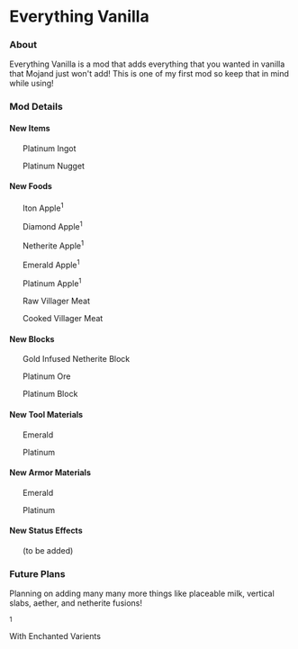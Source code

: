 <h1>Everything Vanilla</h1>
<h3>About</h3>
<p>Everything Vanilla is a mod that adds everything that you wanted in vanilla that Mojand just won't add! This is one of my first mod so keep that in mind while using!</p>
<h3>Mod Details</h3>
<h4>New Items</h4>
<ul>Platinum Ingot</ul>
<ul>Platinum Nugget</ul>
<h4>New Foods</h4>
<ul>Iton Apple<sup>1</sup></ul>
<ul>Diamond Apple<sup>1</sup></ul>
<ul>Netherite Apple<sup>1</sup></ul>
<ul>Emerald Apple<sup>1</sup></ul>
<ul>Platinum Apple<sup>1</sup></ul>
<ul>Raw Villager Meat</ul>
<ul>Cooked Villager Meat</ul>
<h4>New Blocks</h4>
<ul>Gold Infused Netherite Block</ul>
<ul>Platinum Ore</ul>
<ul>Platinum Block</ul>
<h4>New Tool Materials</h4>
<ul>Emerald</ul>
<ul>Platinum</ul>
<h4>New Armor Materials</h4>
<ul>Emerald</ul>
<ul>Platinum</ul>
<h4>New Status Effects</h4>
<ul>(to be added)</ul>
<h3>Future Plans</h3>
<p>Planning on adding many many more things like placeable milk, vertical slabs, aether, and netherite fusions!</p>
<sup>1</sup><p>With Enchanted Varients
